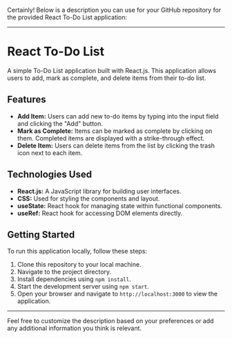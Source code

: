Certainly! Below is a description you can use for your GitHub repository for the provided React To-Do List application:

---

# React To-Do List

A simple To-Do List application built with React.js. This application allows users to add, mark as complete, and delete items from their to-do list.

## Features

- **Add Item:** Users can add new to-do items by typing into the input field and clicking the "Add" button.
- **Mark as Complete:** Items can be marked as complete by clicking on them. Completed items are displayed with a strike-through effect.
- **Delete Item:** Users can delete items from the list by clicking the trash icon next to each item.

## Technologies Used

- **React.js:** A JavaScript library for building user interfaces.
- **CSS:** Used for styling the components and layout.
- **useState:** React hook for managing state within functional components.
- **useRef:** React hook for accessing DOM elements directly.

## Getting Started

To run this application locally, follow these steps:

1. Clone this repository to your local machine.
2. Navigate to the project directory.
3. Install dependencies using `npm install`.
4. Start the development server using `npm start`.
5. Open your browser and navigate to `http://localhost:3000` to view the application.

---

Feel free to customize the description based on your preferences or add any additional information you think is relevant.
